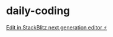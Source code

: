 # daily-coding

[Edit in StackBlitz next generation editor ⚡️](https://stackblitz.com/~/github.com/igagandeep/daily-coding)